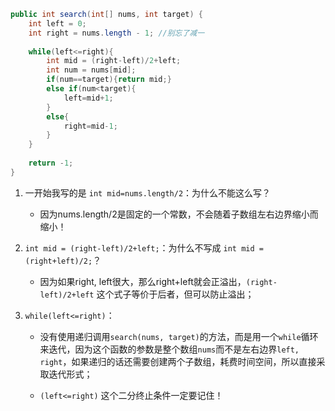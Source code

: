 
```Java
public int search(int[] nums, int target) {
	int left = 0;
    int right = nums.length - 1; //别忘了减一
    
    while(left<=right){
        int mid = (right-left)/2+left;
        int num = nums[mid];
        if(num==target){return mid;}
        else if(num<target){
            left=mid+1;
        }
        else{
            right=mid-1;
        }
    }
    
    return -1;
}
```

1. 一开始我写的是 `int mid=nums.length/2`：为什么不能这么写？
	- 因为nums.length/2是固定的一个常数，不会随着子数组左右边界缩小而缩小！

2. `int mid = (right-left)/2+left;`：为什么不写成 `int mid = (right+left)/2;`？
	 - 因为如果right, left很大，那么right+left就会正溢出，`(right-left)/2+left` 这个式子等价于后者，但可以防止溢出；

3. `while(left<=right)`：
	- 没有使用递归调用`search(nums, target)`的方法，而是用一个`while`循环来迭代，因为这个函数的参数是整个数组`nums`而不是左右边界`left, right`，如果递归的话还需要创建两个子数组，耗费时间空间，所以直接采取迭代形式；
	
	- `(left<=right)` 这个二分终止条件一定要记住！
